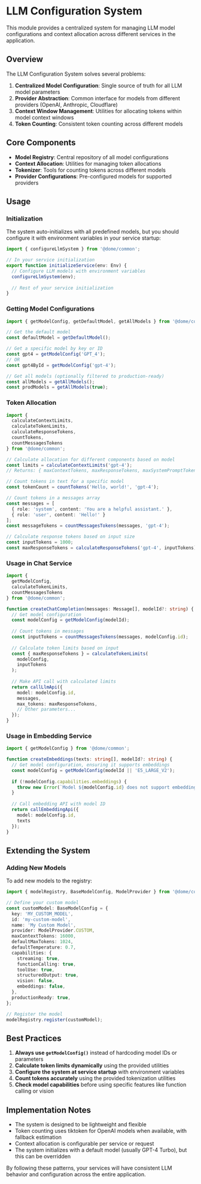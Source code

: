 # LLM Configuration System

This module provides a centralized system for managing LLM model configurations and context allocation across different services in the application.

## Overview

The LLM Configuration System solves several problems:

1. **Centralized Model Configuration**: Single source of truth for all LLM model parameters
2. **Provider Abstraction**: Common interface for models from different providers (OpenAI, Anthropic, Cloudflare)
3. **Context Window Management**: Utilities for allocating tokens within model context windows
4. **Token Counting**: Consistent token counting across different models

## Core Components

- **Model Registry**: Central repository of all model configurations
- **Context Allocation**: Utilities for managing token allocations
- **Tokenizer**: Tools for counting tokens across different models
- **Provider Configurations**: Pre-configured models for supported providers

## Usage

### Initialization

The system auto-initializes with all predefined models, but you should configure it with environment variables in your service startup:

```typescript
import { configureLlmSystem } from '@dome/common';

// In your service initialization
export function initializeService(env: Env) {
  // Configure LLM models with environment variables
  configureLlmSystem(env);
  
  // Rest of your service initialization
}
```

### Getting Model Configurations

```typescript
import { getModelConfig, getDefaultModel, getAllModels } from '@dome/common';

// Get the default model
const defaultModel = getDefaultModel();

// Get a specific model by key or ID
const gpt4 = getModelConfig('GPT_4');
// OR
const gpt4ById = getModelConfig('gpt-4');

// Get all models (optionally filtered to production-ready)
const allModels = getAllModels();
const prodModels = getAllModels(true);
```

### Token Allocation

```typescript
import { 
  calculateContextLimits,
  calculateTokenLimits,
  calculateResponseTokens,
  countTokens,
  countMessagesTokens
} from '@dome/common';

// Calculate allocation for different components based on model
const limits = calculateContextLimits('gpt-4');
// Returns: { maxContextTokens, maxResponseTokens, maxSystemPromptTokens, maxUserMessagesTokens, maxDocumentsTokens }

// Count tokens in text for a specific model
const tokenCount = countTokens('Hello, world!', 'gpt-4');

// Count tokens in a messages array
const messages = [
  { role: 'system', content: 'You are a helpful assistant.' },
  { role: 'user', content: 'Hello!' }
];
const messageTokens = countMessagesTokens(messages, 'gpt-4');

// Calculate response tokens based on input size
const inputTokens = 1000;
const maxResponseTokens = calculateResponseTokens('gpt-4', inputTokens);
```

### Usage in Chat Service

```typescript
import { 
  getModelConfig, 
  calculateTokenLimits, 
  countMessagesTokens 
} from '@dome/common';

function createChatCompletion(messages: Message[], modelId?: string) {
  // Get model configuration
  const modelConfig = getModelConfig(modelId);
  
  // Count tokens in messages
  const inputTokens = countMessagesTokens(messages, modelConfig.id);
  
  // Calculate token limits based on input
  const { maxResponseTokens } = calculateTokenLimits(
    modelConfig,
    inputTokens
  );
  
  // Make API call with calculated limits
  return callLlmApi({
    model: modelConfig.id,
    messages,
    max_tokens: maxResponseTokens,
    // Other parameters...
  });
}
```

### Usage in Embedding Service

```typescript
import { getModelConfig } from '@dome/common';

function createEmbeddings(texts: string[], modelId?: string) {
  // Get model configuration, ensuring it supports embeddings
  const modelConfig = getModelConfig(modelId || 'E5_LARGE_V2');
  
  if (!modelConfig.capabilities.embeddings) {
    throw new Error(`Model ${modelConfig.id} does not support embeddings`);
  }
  
  // Call embedding API with model ID
  return callEmbeddingApi({
    model: modelConfig.id,
    texts
  });
}
```

## Extending the System

### Adding New Models

To add new models to the registry:

```typescript
import { modelRegistry, BaseModelConfig, ModelProvider } from '@dome/common';

// Define your custom model
const customModel: BaseModelConfig = {
  key: 'MY_CUSTOM_MODEL',
  id: 'my-custom-model',
  name: 'My Custom Model',
  provider: ModelProvider.CUSTOM,
  maxContextTokens: 16000,
  defaultMaxTokens: 1024,
  defaultTemperature: 0.7,
  capabilities: {
    streaming: true,
    functionCalling: true,
    toolUse: true,
    structuredOutput: true,
    vision: false,
    embeddings: false,
  },
  productionReady: true,
};

// Register the model
modelRegistry.register(customModel);
```

## Best Practices

1. **Always use `getModelConfig()`** instead of hardcoding model IDs or parameters
2. **Calculate token limits dynamically** using the provided utilities
3. **Configure the system at service startup** with environment variables
4. **Count tokens accurately** using the provided tokenization utilities
5. **Check model capabilities** before using specific features like function calling or vision

## Implementation Notes

- The system is designed to be lightweight and flexible
- Token counting uses tiktoken for OpenAI models when available, with fallback estimation
- Context allocation is configurable per service or request
- The system initializes with a default model (usually GPT-4 Turbo), but this can be overridden

By following these patterns, your services will have consistent LLM behavior and configuration across the entire application.